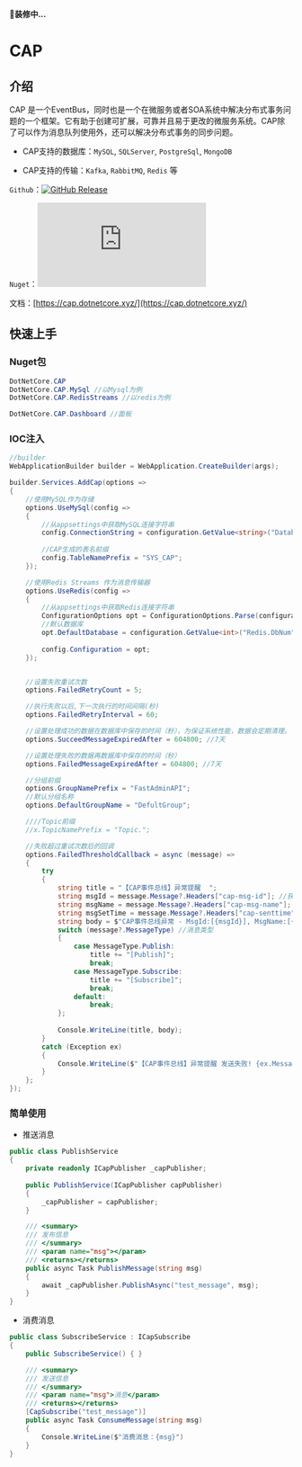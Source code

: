 
🚧**装修中...**

# CAP

## 介绍

CAP 是一个EventBus，同时也是一个在微服务或者SOA系统中解决分布式事务问题的一个框架。它有助于创建可扩展，可靠并且易于更改的微服务系统。CAP除了可以作为消息队列使用外，还可以解决分布式事务的同步问题。

- CAP支持的数据库：`MySQL`, `SQLServer`, `PostgreSql`, `MongoDB`

- CAP支持的传输：`Kafka`, `RabbitMQ`, `Redis` 等

`Github`：[![GitHub Release](https://img.shields.io/github/v/release/dotnetcore/CAP)](https://github.com/dotnetcore/CAP)

`Nuget`：[![NuGet Version](https://img.shields.io/nuget/v/DotNetCore.CAP)](https://www.nuget.org/packages/DotNetCore.CAP)

文档：[https://cap.dotnetcore.xyz/](https://cap.dotnetcore.xyz/)

## 快速上手

### Nuget包

```c#
DotNetCore.CAP
DotNetCore.CAP.MySql //以Mysql为例
DotNetCore.CAP.RedisStreams //以redis为例

DotNetCore.CAP.Dashboard //面板
```


### IOC注入

```c#
//builder
WebApplicationBuilder builder = WebApplication.CreateBuilder(args);

builder.Services.AddCap(options => 
{
	//使用MySQL作为存储
	options.UseMySql(config => 
	{
		//从appsettings中获取MySQL连接字符串
		config.ConnectionString = configuration.GetValue<string>("Database.ConnectionString");
		
		//CAP生成的表名前缀
		config.TableNamePrefix = "SYS_CAP";
	});

	//使用Redis Streams 作为消息传输器
	options.UseRedis(config =>
	{
		//从appsettings中获取Redis连接字符串
		ConfigurationOptions opt = ConfigurationOptions.Parse(configuration.GetValue<string>("Redis.ConnectionString"));
		//默认数据库
		opt.DefaultDatabase = configuration.GetValue<int>("Redis.DbNum");
		
		config.Configuration = opt;
	});


	//设置失败重试次数
	options.FailedRetryCount = 5;

	//执行失败以后,下一次执行的时间间隔(秒)
	options.FailedRetryInterval = 60;

	//设置处理成功的数据在数据库中保存的时间（秒），为保证系统性能，数据会定期清理。
	options.SucceedMessageExpiredAfter = 604800; //7天

	//设置处理失败的数据再数据库中保存的时间（秒）
	options.FailedMessageExpiredAfter = 604800; //7天

	//分组前缀
	options.GroupNamePrefix = "FastAdminAPI";
	//默认分组名称
	options.DefaultGroupName = "DefultGroup";

	////Topic前缀
	//x.TopicNamePrefix = "Topic.";

	//失败超过重试次数后的回调
	options.FailedThresholdCallback = async (message) =>
	{
		try
		{
			string title = "【CAP事件总线】异常提醒  ";
			string msgId = message.Message?.Headers["cap-msg-id"]; //获取消息Id
			string msgName = message.Message?.Headers["cap-msg-name"]; //获取消息名称
			string msgSetTime = message.Message?.Headers["cap-senttime"]; //获取发送时间
			string body = $"CAP事件总线异常 - MsgId:[{msgId}], MsgName:[{msgName}], MsgSetTime:[{msgSetTime}], Msg:[{message.Message.Value}]";
			switch (message?.MessageType) //消息类型
			{
				case MessageType.Publish:
					title += "[Publish]";
					break;
				case MessageType.Subscribe:
					title += "[Subscribe]";
					break;
				default:
					break;
			};
			
			Console.WriteLine(title, body);
		}
		catch (Exception ex)
		{
			Console.WriteLine($"【CAP事件总线】异常提醒 发送失败! {ex.Message}");
		}
	};
});
```


### 简单使用

- 推送消息
```c#
public class PublishService
{
	private readonly ICapPublisher _capPublisher;
	
	public PublishService(ICapPublisher capPublisher)
	{
		_capPublisher = capPublisher;
	}

	/// <summary>
	/// 发布信息
	/// </summary>
	/// <param name="msg"></param>
	/// <returns></returns>
	public async Task PublishMessage(string msg)
	{
		await _capPublisher.PublishAsync("test_message", msg);
	}
}
```

- 消费消息
```c#
public class SubscribeService : ICapSubscribe
{
	public SubscribeService() { }

	/// <summary>
	/// 发送信息
	/// </summary>
	/// <param name="msg">消息</param>
	/// <returns></returns> 
	[CapSubscribe("test_message")]
	public async Task ConsumeMessage(string msg)
	{
		Console.WriteLine($"消费消息：{msg}")
	}
}
```


